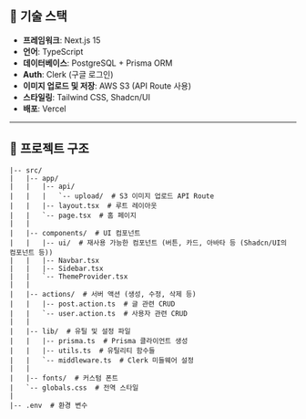 ## 🔧 기술 스택

- **프레임워크**: Next.js 15
- **언어**: TypeScript
- **데이터베이스**: PostgreSQL + Prisma ORM
- **Auth**: Clerk (구글 로그인)
- **이미지 업로드 및 저장**: AWS S3 (API Route 사용)
- **스타일링**: Tailwind CSS, Shadcn/UI
- **배포**: Vercel

---

## 📁 프로젝트 구조
```
|-- src/
|   |-- app/
|   |   |-- api/
|   |   |   `-- upload/  # S3 이미지 업로드 API Route
|   |   |-- layout.tsx  # 루트 레이아웃
|   |   `-- page.tsx  # 홈 페이지
|   |
|   |-- components/  # UI 컴포넌트
|   |   |-- ui/  # 재사용 가능한 컴포넌트 (버튼, 카드, 아바타 등 (Shadcn/UI의 컴포넌트 등))
|   |   |-- Navbar.tsx
|   |   |-- Sidebar.tsx
|   |   `-- ThemeProvider.tsx
|   |
|   |-- actions/  # 서버 액션 (생성, 수정, 삭제 등)
|   |   |-- post.action.ts  # 글 관련 CRUD
|   |   `-- user.action.ts  # 사용자 관련 CRUD
|   |
|   |-- lib/  # 유틸 및 설정 파일
|   |   |-- prisma.ts  # Prisma 클라이언트 생성
|   |   |-- utils.ts  # 유틸리티 함수들
|   |   `-- middleware.ts  # Clerk 미들웨어 설정
|   |
|   |-- fonts/  # 커스텀 폰트
|   `-- globals.css  # 전역 스타일
|
|-- .env  # 환경 변수
```

